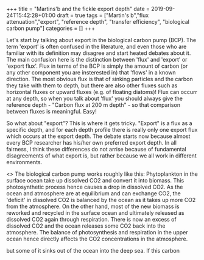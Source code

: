 +++
title = "Martins'b and the fickle export depth"
date = 2019-09-24T15:42:28+01:00
draft = true
tags = ["Martin's b","flux attenuation","export", "reference depth", "transfer efficiency", "biological carbon pump"]
categories = []
+++

Let's start by talking about export in the biological carbon pump (BCP). The term 'export' is often confused in the literature, and even those who are familiar with its definition may disagree and start heated debates about it. The main confusion here is the distinction between 'flux' and 'export' or 'export flux'. Flux in terms of the BCP is simply the amount of carbon (or any other component you are insterested in) that 'flows' in a known direction. The most obvious flux is that of sinking particles and the carbon they take with them to depth, but there are also other fluxes such as horizontal fluxes or upward fluxes (e.g. of floating diatoms)! Flux can occurr at any depth, so when you talk about 'flux' you should always give the reference depth - "Carbon flux at 200 m depth" - so that comparison between fluxes is meaningful. Easy!

So what about "export"? This is where it gets tricky. "Export" is a flux as a specific depth, and for each depth profile there is really only one export flux which occurs at the export depth. The debate starts now because almost every BCP researcher has his/her own preferred export depth. In all fairness, I think these differences do not arrise because of fundamental disagreements of what export is, but rather because we all work in different environments.  

<> The biological carbon pump works roughly like this: Phytoplankton in the surface ocean take up dissolved CO2 and convert it into biomass. This photosynthetic process hence causes a drop in dissolved CO2. As the ocean and atmosphere are at equilibrium and can exchange CO2, the 'deficit' in dissolved CO2 is balanced by the ocean as it takes up more CO2 from the atmosphere. On the other hand, most of the new biomass is reworked and recycled in the surface ocean and ultimately released as dissolved CO2 again through respiration. There is now an excess of dissolved CO2 and the ocean releases some CO2 back into the atmosphere. The balance of photosynthesis and respiration in the upper ocean hence directly affects the CO2 concentrations in the atmosphere.



 but some of it sinks out of the ocean into the deep sea. If this carbon 